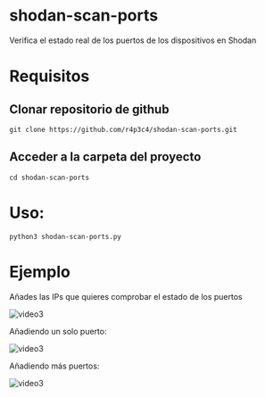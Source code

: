 # shodan-scan-ports
Verifica el estado real de los puertos de los dispositivos en Shodan

# Requisitos
## Clonar repositorio de github
    git clone https://github.com/r4p3c4/shodan-scan-ports.git
    
## Acceder a la carpeta del proyecto
    cd shodan-scan-ports

# Uso:
    python3 shodan-scan-ports.py
    
# Ejemplo

Añades las IPs que quieres comprobar el estado de los puertos

<img src="https://i.postimg.cc/CxsgKxCB/img1.png" alt="video3"/>

Añadiendo un solo puerto:

<img src="https://i.postimg.cc/506dp5hL/img3.png" alt="video3"/>

Añadiendo más puertos:

<img src="https://i.postimg.cc/rpyLR2gh/img2.png" alt="video3"/>

